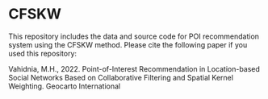 # CFSKW

This repository includes the data and source code for POI recommendation system using the CFSKW method. Please cite the following paper if you used this repository:

Vahidnia, M.H., 2022. Point-of-Interest Recommendation in Location-based Social Networks Based on Collaborative Filtering and Spatial Kernel Weighting. Geocarto International
